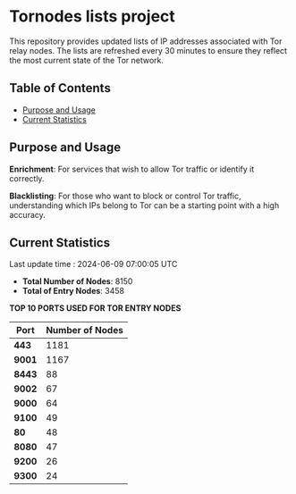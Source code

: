# Tornodes lists project

This repository provides updated lists of IP addresses associated with Tor relay nodes. The lists are refreshed every 30 minutes to ensure they reflect the most current state of the Tor network.

## Table of Contents

- [Purpose and Usage](#purpose-and-usage)
- [Current Statistics](#current-statistics)


## Purpose and Usage

**Enrichment**: For services that wish to allow Tor traffic or identify it correctly.

**Blacklisting**: For those who want to block or control Tor traffic, understanding which IPs belong to Tor can be a starting point with a high accuracy.

## Current Statistics

Last update time : 2024-06-09 07:00:05 UTC

- **Total Number of Nodes**: 8150
- **Total of Entry Nodes**: 3458

**TOP 10 PORTS USED FOR TOR ENTRY NODES**

| **Port** | **Number of Nodes** |
|------|-----------------|
| **443**   | 1181  |
| **9001**   | 1167  |
| **8443**   | 88  |
| **9002**   | 67  |
| **9000**   | 64  |
| **9100**   | 49  |
| **80**   | 48  |
| **8080**   | 47  |
| **9200**   | 26  |
| **9300**   | 24  |

